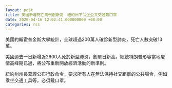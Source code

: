 ```yaml
---
layout: post
title: 美國新增死亡病例創新高　紐約州下令坐公共交通戴口罩
date: 2020-04-16 12:02:41.000000000 +08:00
categories: rss
---
```


美國約翰霍普金斯大學統計，全球超過200萬人確診新型肺炎，死亡人數突破13萬。

美國過去一日新增近2600人死於新型肺炎，創單日新高。總統特朗普形容當地疫情高峰期已過，將公布重新開放經濟活動的新準則。

紐約州州長葛謨公布行政命令，要求所有人在無法保持社交距離的公共場合，例如乘坐交通工具等，必須戴口罩。
